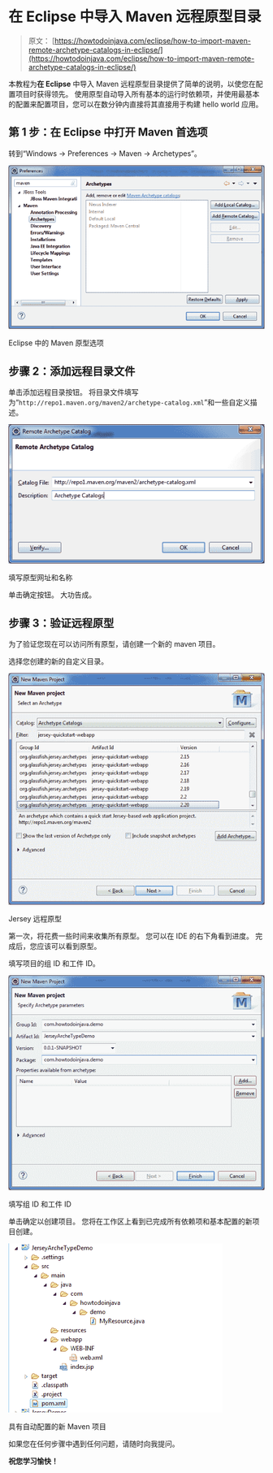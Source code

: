 # 在 Eclipse 中导入 Maven 远程原型目录

> 原文： [https://howtodoinjava.com/eclipse/how-to-import-maven-remote-archetype-catalogs-in-eclipse/](https://howtodoinjava.com/eclipse/how-to-import-maven-remote-archetype-catalogs-in-eclipse/)

本教程为**在 Eclipse** 中导入 Maven 远程原型目录提供了简单的说明，以使您在配置项目时获得领先。 使用原型自动导入所有基本的运行时依赖项，并使用最基本的配置来配置项目，您可以在数分钟内直接将其直接用于构建 hello world 应用。

## 第 1 步：在 Eclipse 中打开 Maven 首选项

转到“Windows -> Preferences -> Maven -> Archetypes”。

![Maven archetype option in eclipse](img/f6bb8f29d94607e9f3f62750d8db1bba.png)

Eclipse 中的 Maven 原型选项



## 步骤 2：添加远程目录文件

单击添加远程目录按钮。 将目录文件填写为“`http://repo1.maven.org/maven2/archetype-catalog.xml`”和一些自定义描述。

![Fill Archetype URL and name](img/1ee642feec8b9dc289a6cc54598579da.png)

填写原型网址和名称



单击确定按钮。 大功告成。

## 步骤 3：验证远程原型

为了验证您现在可以访问所有原型，请创建一个新的 maven 项目。

选择您创建的新的自定义目录。

![Jersey remote archetypesJersey remote archetypes](img/c8c860cd9e98cc00f265f92f72fb2bff.png)

Jersey 远程原型

第一次，将花费一些时间来收集所有原型。 您可以在 IDE 的右下角看到进度。 完成后，您应该可以看到原型。

填写项目的组 ID 和工件 ID。

![Fill group id and artifact id](img/bec2a04490cf72638e5fb6da1c4e9e38.png)

填写组 ID 和工件 ID


单击确定以创建项目。 您将在工作区上看到已完成所有依赖项和基本配置的新项目创建。

![New maven project with auto configuration](img/165a75a528b3fdb5a0e73a711967ca08.png)

具有自动配置的新 Maven 项目



如果您在任何步骤中遇到任何问题，请随时向我提问。

**祝您学习愉快！**